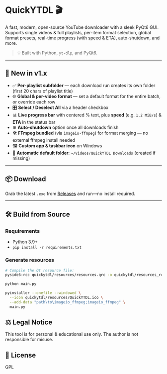# QuickYTDL 🎬

A fast, modern, open-source YouTube downloader with a sleek PyQt6 GUI.  
Supports single videos & full playlists, per-item format selection, global format presets, real-time progress (with speed & ETA), auto-shutdown, and more.

> 💡 Built with Python, `yt-dlp`, and PyQt6.  

---

## 🚀 New in v1.x

- ✅ **Per-playlist subfolder** — each download run creates its own folder (first 20 chars of playlist title)  
- 🌐 **Global & per-video format** — set a default format for the entire batch, or override each row  
- 🎛️ **Select / Deselect All** via a header checkbox  
- 📊 **Live progress bar** with centered % text, plus **speed** (e.g. `1.2 MiB/s`) & **ETA** in the status bar  
- ⚙️ **Auto-shutdown** option once all downloads finish  
- 🛠️ **FFmpeg bundled** (via `imageio-ffmpeg`) for format merging — no external ffmpeg install needed  
- 🖼️ **Custom app & taskbar icon** on Windows  
- 📂 **Automatic default folder**: `~/Videos/QuickYTDL Downloads` (created if missing)  

---

## 📦 Download

Grab the latest `.exe` from [Releases](https://github.com/udwije/QuickYTDL/releases) and run—no install required.

---

## 🛠️ Build from Source

### Requirements

- Python 3.9+  
- `pip install -r requirements.txt`

### Generate resources

```bash
# Compile the Qt resource file:
pyside6-rcc quickytdl/resources/resources.qrc -o quickytdl/resources_rc.py
```
```bash
python main.py
```
```bash
pyinstaller --onefile --windowed \
  --icon quickytdl/resources/QuickYTDL.ico \
  --add-data "path\to\imageio_ffmpeg;imageio_ffmpeg" \
  main.py
```

## ⚖️ Legal Notice
This tool is for personal & educational use only. The author is not responsible for misuse.

## 📄 License

GPL

